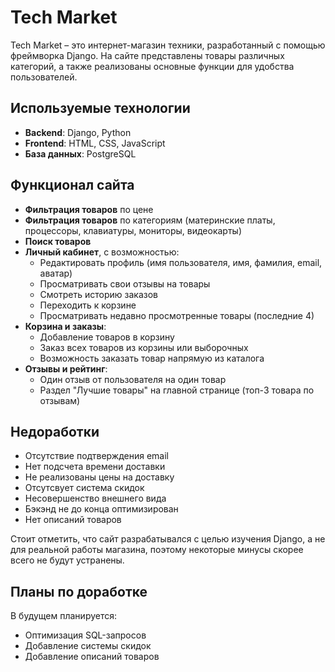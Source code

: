 # Tech Market

Tech Market – это интернет-магазин техники, разработанный с помощью фреймворка Django. На сайте представлены товары различных категорий, а также реализованы основные функции для удобства пользователей.


## Используемые технологии

- **Backend**: Django, Python
- **Frontend**: HTML, CSS, JavaScript
- **База данных**: PostgreSQL

## Функционал сайта

- **Фильтрация товаров** по цене
- **Фильтрация товаров** по категориям (материнские платы, процессоры, клавиатуры, мониторы, видеокарты)
- **Поиск товаров**
- **Личный кабинет**, с возможностью:
  - Редактировать профиль (имя пользователя, имя, фамилия, email, аватар)
  - Просматривать свои отзывы на товары
  - Смотреть историю заказов
  - Переходить к корзине
  - Просматривать недавно просмотренные товары (последние 4)
- **Корзина и заказы**:
  - Добавление товаров в корзину
  - Заказ всех товаров из корзины или выборочных
  - Возможность заказать товар напрямую из каталога
- **Отзывы и рейтинг**:
  - Один отзыв от пользователя на один товар
  - Раздел "Лучшие товары" на главной странице (топ-3 товара по отзывам)

## Недоработки

- Отсутствие подтверждения email
- Нет подсчета времени доставки
- Не реализованы цены на доставку
- Отсутсвует система скидок
- Несовершенство внешнего вида
- Бэкэнд не до конца оптимизирован
- Нет описаний товаров

Стоит отметить, что сайт разрабатывался с целью изучения Django, а не для реальной работы магазина, поэтому некоторые минусы скорее всего не будут устранены.

## Планы по доработке

В будущем планируется:

- Оптимизация SQL-запросов
- Добавление системы скидок
- Добавление описаний товаров